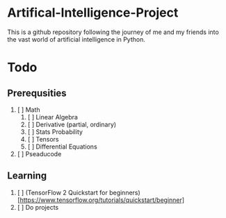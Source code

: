 # Artifical-Intelligence-Project
This is a github repository following the journey of me and my friends into the vast world of artificial intelligence in Python.

# Todo

## Prerequsities

1. [ ] Math
    1. [ ] Linear Algebra
    2. [ ] Derivative (partial, ordinary)
    3. [ ] Stats Probability
    4. [ ] Tensors
    5. [ ] Differential Equations
2. [ ] Pseaducode

## Learning

1. [ ] (TensorFlow 2 Quickstart for beginners)[https://www.tensorflow.org/tutorials/quickstart/beginner]
2. [ ] Do projects
